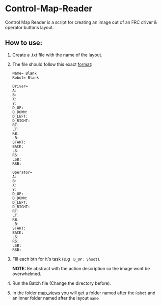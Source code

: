 # **Control-Map-Reader**

Control Map Reader is a script for creating an image out of an FRC driver & operator buttons layout.

## How to use:
1. Create a .txt file with the name of the layout.<p>
2. The file should follow this exact [format](control_maps/BaseBlankFormat.txt):<p>
    ```
    Name= Blank
    Robot= Blank

    Driver=
    A:
    B:
    X:
    Y:
    D_UP:
    D_DOWN:
    D_LEFT:
    D_RIGHT:
    RT:
    LT:
    RB:
    LB:
    START:
    BACK:
    LS:
    RS:
    LSB:
    RSB:

    Operator=
    A:
    B:
    X:
    Y:
    D_UP:
    D_DOWN:
    D_LEFT:
    D_RIGHT:
    RT:
    LT:
    RB:
    LB:
    START:
    BACK:
    LS:
    RS:
    LSB:
    RSB:
    ```
3. Fill each btn for it's task (e.g ``` D_UP: Shoot```).<p>
**NOTE:** Be abstract with the action description so the image wont be overwhelmed.<p>
 
4. Run the Batch file (Change the directory before).<p>

5. In the folder [map_views](map_views) you will get a folder named after the ```Robot``` and an inner folder named after the layout ```name```